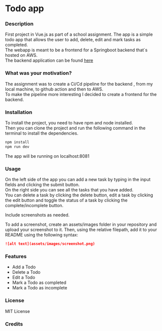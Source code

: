 # Todo app

### Description
First project in Vue.js as part of a school assignment. The app is a simple todo app that allows the user to add, delete, edit and mark tasks as completed. \
The webapp is meant to be a frontend for a Springboot backend that´s hosted on AWS.\
The backend application can be found [here](https://github.com/Emilsivertsson/TodoAws)

### What was your motivation?
The assignment was to create a Ci/Cd pipeline for the backend , from my local machine, to github action and then to AWS.\
To make the pipeline more interesting I decided to create a frontend for the backend.

### Installation
To install the project, you need to have npm and node installed. \
Then you can clone the project and run the following command in the terminal to install the dependencies.

```sh
npm install
npm run dev
```
The app will be running on localhost:8081

### Usage
On the left side of the app you can add a new task by typing in the input fields and clicking the submit button. \
On the right side you can see all the tasks that you have added.\
You can delete a task by clicking the delete button, edit a task by clicking the edit button and toggle the status of a task by clicking the complete/incomplete button.

Include screenshots as needed.

To add a screenshot, create an assets/images folder in your repository and upload your screenshot to it. Then, using the relative filepath, add it to your README using the following syntax:

```md
![alt text](assets/images/screenshot.png)
```
### Features
- Add a Todo
- Delete a Todo
- Edit a Todo
- Mark a Todo as completed
- Mark a Todo as incomplete

### License
MIT License

### Credits



